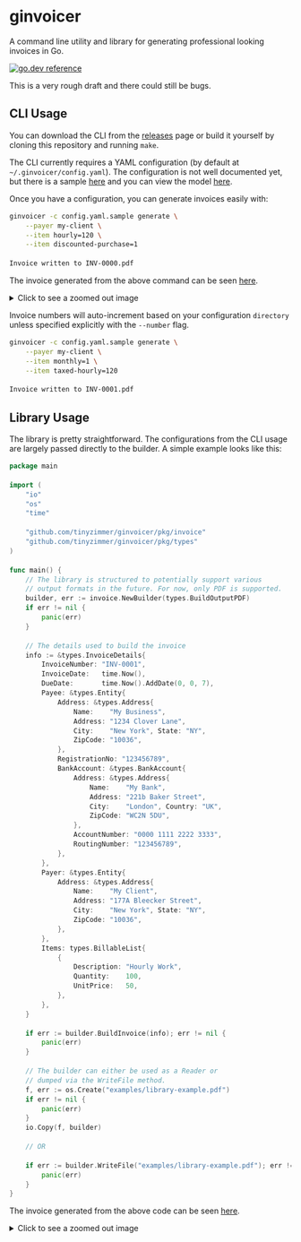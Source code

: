 # ginvoicer

A command line utility and library for generating professional looking invoices in Go.

[![go.dev reference](https://img.shields.io/badge/go.dev-reference-007d9c?logo=go&logoColor=white&style=flat-rounded)](https://pkg.go.dev/github.com/tinyzimmer/ginvoicer)

This is a very rough draft and there could still be bugs.

## CLI Usage

You can download the CLI from the [releases](https://github.com/tinyzimmer/ginvoicer/releases) page or build it yourself by cloning this repository and running `make`.

The CLI currently requires a YAML configuration (by default at `~/.ginvoicer/config.yaml`).
The configuration is not well documented yet, but there is a sample [here](config.yaml.sample) and you can view the model [here](pkg/types/config.go).

Once you have a configuration, you can generate invoices easily with:

```bash
ginvoicer -c config.yaml.sample generate \
    --payer my-client \
    --item hourly=120 \
    --item discounted-purchase=1

Invoice written to INV-0000.pdf
```

The invoice generated from the above command can be seen [here](examples/invoice.pdf).

<details>
    <summary>Click to see a zoomed out image</summary>

![invoice](examples/invoice.png)
</details>


Invoice numbers will auto-increment based on your configuration `directory` unless specified explicitly with the `--number` flag.

```bash
ginvoicer -c config.yaml.sample generate \
    --payer my-client \
    --item monthly=1 \
    --item taxed-hourly=120

Invoice written to INV-0001.pdf
```

## Library Usage

The library is pretty straightforward. The configurations from the CLI usage are largely passed directly to the builder. A simple example looks like this:

```go
package main

import (
	"io"
	"os"
	"time"

	"github.com/tinyzimmer/ginvoicer/pkg/invoice"
	"github.com/tinyzimmer/ginvoicer/pkg/types"
)

func main() {
    // The library is structured to potentially support various
    // output formats in the future. For now, only PDF is supported.
    builder, err := invoice.NewBuilder(types.BuildOutputPDF)
    if err != nil {
        panic(err)
    }

    // The details used to build the invoice
    info := &types.InvoiceDetails{
        InvoiceNumber: "INV-0001",
        InvoiceDate:   time.Now(),
        DueDate:       time.Now().AddDate(0, 0, 7),
        Payee: &types.Entity{
            Address: &types.Address{
                Name:    "My Business",
                Address: "1234 Clover Lane",
                City:    "New York", State: "NY",
                ZipCode: "10036",
            },
            RegistrationNo: "123456789",
            BankAccount: &types.BankAccount{
                Address: &types.Address{
                    Name:    "My Bank",
                    Address: "221b Baker Street",
                    City:    "London", Country: "UK",
                    ZipCode: "WC2N 5DU",
                },
                AccountNumber: "0000 1111 2222 3333",
                RoutingNumber: "123456789",
            },
        },
        Payer: &types.Entity{
            Address: &types.Address{
                Name:    "My Client",
                Address: "177A Bleecker Street",
                City:    "New York", State: "NY",
                ZipCode: "10036",
            },
        },
        Items: types.BillableList{
            {
                Description: "Hourly Work",
                Quantity:    100,
                UnitPrice:   50,
            },
        },
    }

    if err := builder.BuildInvoice(info); err != nil {
        panic(err)
    }

    // The builder can either be used as a Reader or
    // dumped via the WriteFile method.
    f, err := os.Create("examples/library-example.pdf")
    if err != nil {
        panic(err)
    }
    io.Copy(f, builder)

    // OR

    if err := builder.WriteFile("examples/library-example.pdf"); err != nil {
        panic(err)
    }
}
```

The invoice generated from the above code can be seen [here](examples/library-example.pdf).

<details>
    <summary>Click to see a zoomed out image</summary>

![invoice](examples/library-example.png)
</details>
